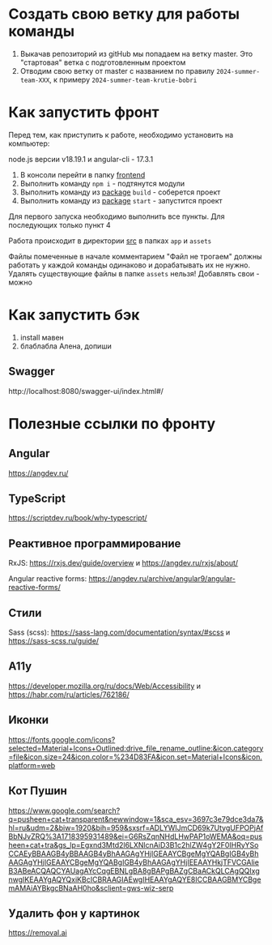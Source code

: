 # Создать свою ветку для работы команды
1. Выкачав репозиторий из gitHub мы попадаем на ветку master. Это "стартовая" ветка с подготовленным проектом
2. Отводим свою ветку от master с названием по правилу `2024-summer-team-XXX`, к примеру `2024-summer-team-krutie-bobri`

# Как запустить фронт
Перед тем, как приступить к работе, необходимо установить на компьютер:

node.js версии v18.19.1 и angular-cli - 17.3.1

1. В консоли перейти в папку [frontend](./frontend)
2. Выполнить команду `npm i` - подтянутся модули
3. Выполнить команду из [package](./frontend/package.json) `build` - соберется проект
4. Выполнить команду из [package](./frontend/package.json) `start` - запустится проект

Для первого запуска необходимо выполнить все пункты.
Для последующих только пункт 4

Работа происходит в директории [src](./frontend/src) в папках `app` и `assets`

Файлы помеченные в начале комментарием "Файл не трогаем" должны работать у каждой команды одинаково и дорабатывать их не нужно.
Удалять существующие файлы в папке `assets` нельзя! Добавлять свои - можно

# Как запустить бэк
1. install мавен
2. блаблабла Алена, допиши

## Swagger
http://localhost:8080/swagger-ui/index.html#/

# Полезные ссылки по фронту

## Angular
https://angdev.ru/

## TypeScript
https://scriptdev.ru/book/why-typescript/

## Реактивное программирование
RxJS: https://rxjs.dev/guide/overview и https://angdev.ru/rxjs/about/

Angular reactive forms: https://angdev.ru/archive/angular9/angular-reactive-forms/

## Стили
Sass (scss): https://sass-lang.com/documentation/syntax/#scss и https://sass-scss.ru/guide/

## A11y
https://developer.mozilla.org/ru/docs/Web/Accessibility и 
https://habr.com/ru/articles/762186/

## Иконки
https://fonts.google.com/icons?selected=Material+Icons+Outlined:drive_file_rename_outline:&icon.category=file&icon.size=24&icon.color=%234D83FA&icon.set=Material+Icons&icon.platform=web

## Кот Пушин
https://www.google.com/search?q=pusheen+cat+transparent&newwindow=1&sca_esv=3697c3e79dce3da7&hl=ru&udm=2&biw=1920&bih=959&sxsrf=ADLYWIJmCD69k7UtygUFPOPjAfBbNJvZRQ%3A1718395931489&ei=G6RsZqnNHdLHwPAP1oWEMA&oq=pusheen+cat+tra&gs_lp=Egxnd3Mtd2l6LXNlcnAiD3B1c2hlZW4gY2F0IHRyYSoCCAEyBBAAGB4yBBAAGB4yBhAAGAgYHjIGEAAYCBgeMgYQABgIGB4yBhAAGAgYHjIGEAAYCBgeMgYQABgIGB4yBhAAGAgYHjIEEAAYHkjTFVCGAlieB3ABeACQAQCYAUagAYcCqgEBNLgBA8gBAPgBAZgCBaACkQLCAgQQIxgnwgIKEAAYgAQYQxiKBcICBRAAGIAEwgIHEAAYgAQYE8ICCBAAGBMYCBgemAMAiAYBkgcBNaAH0ho&sclient=gws-wiz-serp

## Удалить фон у картинок
https://removal.ai
